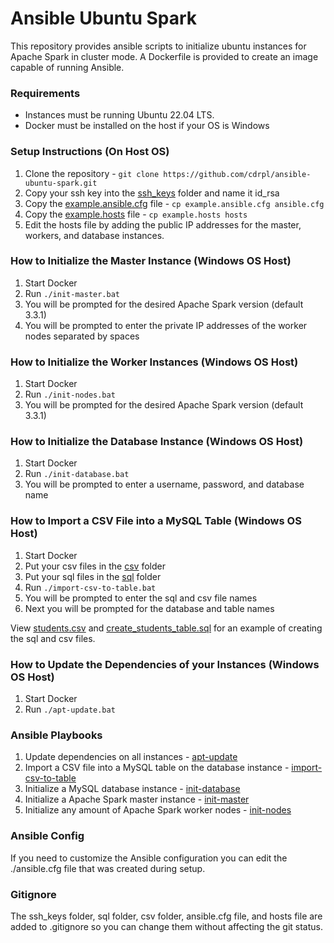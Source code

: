 # Ansible Ubuntu Spark

This repository provides ansible scripts to initialize ubuntu instances for Apache Spark in cluster mode. A Dockerfile is provided to create an image capable of running Ansible.

### Requirements

- Instances must be running Ubuntu 22.04 LTS.
- Docker must be installed on the host if your OS is Windows

### Setup Instructions (On Host OS)

1. Clone the repository - `git clone https://github.com/cdrpl/ansible-ubuntu-spark.git`
2. Copy your ssh key into the [ssh_keys](./ssh_keys) folder and name it id_rsa
3. Copy the [example.ansible.cfg](./example.ansible.cfg) file - `cp example.ansible.cfg ansible.cfg`
4. Copy the [example.hosts](./example.hosts) file - `cp example.hosts hosts`
5. Edit the hosts file by adding the public IP addresses for the master, workers, and database instances.

### How to Initialize the Master Instance (Windows OS Host)

1. Start Docker
2. Run `./init-master.bat`
3. You will be prompted for the desired Apache Spark version (default 3.3.1)
4. You will be prompted to enter the private IP addresses of the worker nodes separated by spaces

### How to Initialize the Worker Instances (Windows OS Host)

1. Start Docker
2. Run `./init-nodes.bat`
3. You will be prompted for the desired Apache Spark version (default 3.3.1)

### How to Initialize the Database Instance (Windows OS Host)

1. Start Docker
2. Run `./init-database.bat`
3. You will be prompted to enter a username, password, and database name

### How to Import a CSV File into a MySQL Table (Windows OS Host)

1. Start Docker
2. Put your csv files in the [csv](./csv) folder
3. Put your sql files in the [sql](./sql) folder
4. Run `./import-csv-to-table.bat`
5. You will be prompted to enter the sql and csv file names
6. Next you will be prompted for the database and table names

View [students.csv](./csv/students.csv) and [create_students_table.sql](./sql/create_students_table.sql) for an example of creating the sql and csv files.

### How to Update the Dependencies of your Instances (Windows OS Host)

1. Start Docker
2. Run `./apt-update.bat`

### Ansible Playbooks

1. Update dependencies on all instances - [apt-update](./playbooks/apt-update.yml)
2. Import a CSV file into a MySQL table on the database instance - [import-csv-to-table](./playbooks/import-csv-to-table.yml)
3. Initialize a MySQL database instance - [init-database](./playbooks/init-database.yml)
4. Initialize a Apache Spark master instance - [init-master](./playbooks/init-master.yml)
5. Initialize any amount of Apache Spark worker nodes - [init-nodes](./playbooks/init-nodes.yml)

### Ansible Config

If you need to customize the Ansible configuration you can edit the ./ansible.cfg file that was created during setup.

### Gitignore

The ssh_keys folder, sql folder, csv folder, ansible.cfg file, and hosts file are added to .gitignore so you can change them without affecting the git status.
